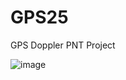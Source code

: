 # GPS25
GPS Doppler PNT Project

![image](https://github.com/user-attachments/assets/d683759d-82b0-473c-9fba-de44d4b18adb)
